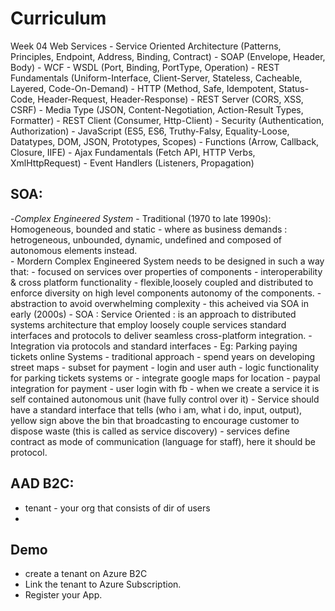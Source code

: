 # Curriculum
Week 04 Web Services
    - Service Oriented Architecture
    (Patterns, Principles, Endpoint, Address, Binding, Contract)
    - SOAP
    (Envelope, Header, Body)
    - WCF
    - WSDL
    (Port, Binding, PortType, Operation)
    - REST Fundamentals
    (Uniform-Interface, Client-Server, Stateless, Cacheable, Layered, Code-On-Demand)
    - HTTP
    (Method, Safe, Idempotent, Status-Code, Header-Request, Header-Response)
    - REST Server
    (CORS, XSS, CSRF)
    - Media Type
    (JSON, Content-Negotiation, Action-Result Types, Formatter)
    - REST Client
    (Consumer, Http-Client)
    - Security
    (Authentication, Authorization)
    - JavaScript
    (ES5, ES6, Truthy-Falsy, Equality-Loose, Datatypes, DOM, JSON, Prototypes, Scopes)
    - Functions
    (Arrow, Callback, Closure, IIFE)
    - Ajax Fundamentals
    (Fetch API, HTTP Verbs, XmlHttpRequest)
    - Event Handlers
    (Listeners, Propagation)

## SOA:
-*Complex Engineered System*
    - Traditional (1970 to late 1990s): Homogeneous, bounded and static
    - where as business demands : hetrogeneous, unbounded, dynamic, undefined and composed of autonomous elements instead.  
    - Mordern Complex Engineered System needs to be designed in such a way that:
        - focused on services over properties of components
        - interoperability & cross platform functionality
        - flexible,loosely coupled and distributed to enforce diversity on high level components autonomy of the components.
        - abstraction to avoid overwhelming complexity
        - this acheived via SOA in early (2000s)
    - SOA : Service Oriented :  is an approach to distributed systems architecture that employ loosely couple services standard interfaces and protocols to deliver seamless cross-platform integration.
    - Integration via protocols and standard interfaces
    - Eg: Parking paying tickets online Systems - traditional approach
        - spend years on developing street maps
        - subset for payment
        - login and user auth
        - logic functionality for parking tickets systems
                or
        - integrate google maps for location
        - paypal integration for payment
        - user login with fb
    - when we create a service it is self contained autonomous unit (have fully control over it)
    - Service should have a standard interface that tells (who i am, what i do, input, output), yellow sign above the bin that broadcasting to encourage customer to dispose waste (this is called as service discovery)
    - services define contract as mode of communication (language for staff), here it should be protocol.


## AAD B2C:

- tenant - your org that consists of dir of users
- 

## Demo
- create a tenant on Azure B2C
- Link the tenant to Azure Subscription.
- Register your App.